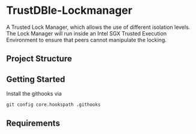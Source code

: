 # TrustDBle-Lockmanager

A Trusted Lock Manager, which allows the use of different isolation levels. The Lock Manager will run inside an Intel SGX Trusted Execution Environment to ensure that peers cannot manipulate the locking.

## Project Structure

## Getting Started

Install the githooks via

```
git config core.hookspath .githooks
```

## Requirements
